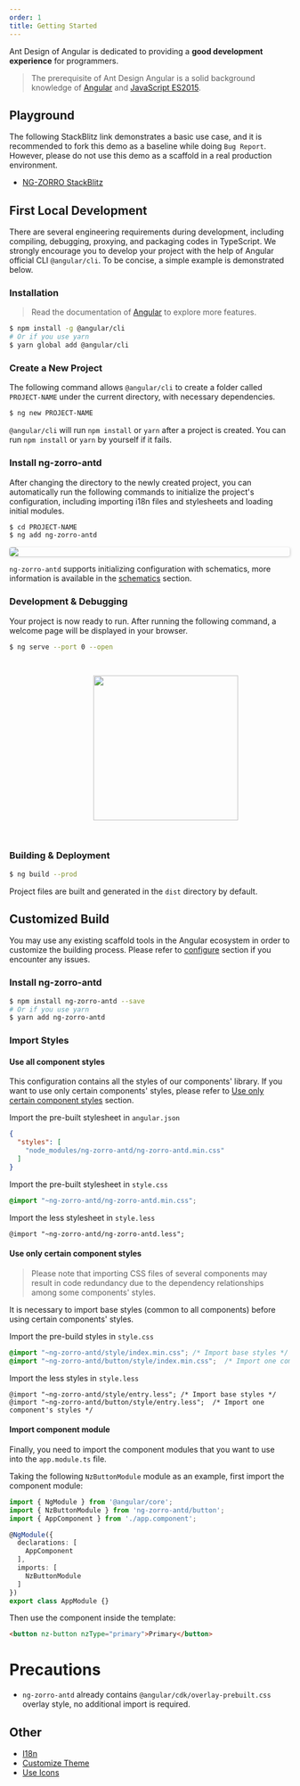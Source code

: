 ```yaml
---
order: 1
title: Getting Started
---
```


Ant Design of Angular is dedicated to providing a **good development experience** for programmers.

> The prerequisite of Ant Design Angular is a solid background knowledge of [Angular](https://angular.io/) and [JavaScript ES2015](http://babeljs.io/docs/learn-es2015/).

## Playground

The following StackBlitz link demonstrates a basic use case, and it is recommended to fork this demo as a baseline while doing `Bug Report`. However, please do not use this demo as a scaffold in a real production environment.

- [NG-ZORRO StackBlitz](https://stackblitz.com/edit/ng-zorro-antd-ivy)

## First Local Development

There are several engineering requirements during development, including compiling, debugging, proxying, and packaging codes in TypeScript. We strongly encourage you to develop your project with the help of Angular official CLI `@angular/cli`. To be concise, a simple example is demonstrated below.

### Installation

> Read the documentation of [Angular](https://angular.dev/cli) to explore more features.

```bash
$ npm install -g @angular/cli
# Or if you use yarn
$ yarn global add @angular/cli
```

### Create a New Project

The following command allows `@angular/cli` to create a folder called `PROJECT-NAME` under the current directory, with necessary dependencies.

```bash
$ ng new PROJECT-NAME
```

`@angular/cli` will run `npm install` or `yarn` after a project is created. You can run `npm install` or `yarn` by yourself if it fails.

### Install ng-zorro-antd

After changing the directory to the newly created project, you can automatically run the following commands to initialize the project's configuration, including importing i18n files and stylesheets and loading initial modules.

```bash
$ cd PROJECT-NAME
$ ng add ng-zorro-antd
```

<img style="display: block; border-radius: 4px; box-shadow: 1px 1px 4px 0px rgba(0, 0, 0, 0.2);" src="https://img.alicdn.com/tfs/TB19fFHdkxz61VjSZFtXXaDSVXa-680-243.svg">

`ng-zorro-antd` supports initializing configuration with schematics, more information is available in the [schematics](/docs/schematics/en) section.

### Development & Debugging

Your project is now ready to run. After running the following command, a welcome page will be displayed in your browser.

```bash
$ ng serve --port 0 --open
```

<img style="display: block;padding: 30px 30%;height: 260px;" src="https://img.alicdn.com/tfs/TB1X.qJJgHqK1RjSZFgXXa7JXXa-89-131.svg">

### Building & Deployment

```bash
$ ng build --prod
```

Project files are built and generated in the `dist` directory by default.

## Customized Build

You may use any existing scaffold tools in the Angular ecosystem in order to customize the building process. Please refer to [configure](https://github.com/NG-ZORRO/ng-zorro-antd/tree/master/integration) section if you encounter any issues.

### Install ng-zorro-antd

```bash
$ npm install ng-zorro-antd --save
# Or if you use yarn
$ yarn add ng-zorro-antd
```

### Import Styles

#### Use all component styles

This configuration contains all the styles of our components' library.
If you want to use only certain components' styles, please refer to [Use only certain component styles](/docs/getting-started/en#use-only-certain-component-styles) section.

Import the pre-built stylesheet in `angular.json`

```json
{
  "styles": [
    "node_modules/ng-zorro-antd/ng-zorro-antd.min.css"
  ]
}
```

Import the pre-built stylesheet in `style.css`

```css
@import "~ng-zorro-antd/ng-zorro-antd.min.css";
```

Import the less stylesheet in `style.less`

```less
@import "~ng-zorro-antd/ng-zorro-antd.less";
```

#### Use only certain component styles

> Please note that importing CSS files of several components may result in code redundancy due to the dependency relationships among some components' styles.

It is necessary to import base styles (common to all components) before using certain components' styles.

Import the pre-build styles in `style.css`

```css
@import "~ng-zorro-antd/style/index.min.css"; /* Import base styles */
@import "~ng-zorro-antd/button/style/index.min.css";  /* Import one component's styles */
```

Import the less styles in `style.less`

```less
@import "~ng-zorro-antd/style/entry.less"; /* Import base styles */
@import "~ng-zorro-antd/button/style/entry.less";  /* Import one component's styles */
```

#### Import component module

Finally, you need to import the component modules that you want to use into the `app.module.ts` file.

Taking the following `NzButtonModule` module as an example, first import the component module:

```ts
import { NgModule } from '@angular/core';
import { NzButtonModule } from 'ng-zorro-antd/button';
import { AppComponent } from './app.component';

@NgModule({
  declarations: [
    AppComponent
  ],
  imports: [
    NzButtonModule
  ]
})
export class AppModule {}
```

Then use the component inside the template:

```html
<button nz-button nzType="primary">Primary</button>
```

# Precautions

- `ng-zorro-antd` already contains `@angular/cdk/overlay-prebuilt.css` overlay style, no additional import is required.

## Other

- [I18n](/docs/i18n/en)
- [Customize Theme](/docs/customize-theme/en)
- [Use Icons](/components/icon/en)
